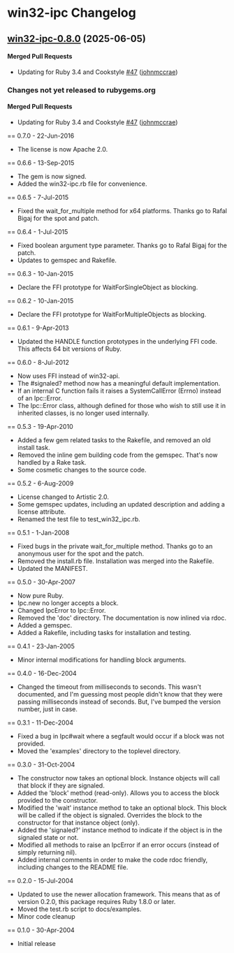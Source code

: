# win32-ipc Changelog
<!-- latest_release 0.8.0 -->
## [win32-ipc-0.8.0](https://github.com/chef/win32-ipc/tree/win32-ipc-0.8.0) (2025-06-05)

#### Merged Pull Requests
- Updating for Ruby 3.4 and Cookstyle [#47](https://github.com/chef/win32-ipc/pull/47) ([johnmccrae](https://github.com/johnmccrae))
<!-- latest_release -->
<!-- release_rollup since=0.7.0 -->
### Changes not yet released to rubygems.org

#### Merged Pull Requests
- Updating for Ruby 3.4 and Cookstyle [#47](https://github.com/chef/win32-ipc/pull/47) ([johnmccrae](https://github.com/johnmccrae)) <!-- 0.8.0 -->
<!-- release_rollup -->

<!-- latest_stable_release -->
== 0.7.0 - 22-Jun-2016
* The license is now Apache 2.0.
<!-- latest_stable_release -->


== 0.6.6 - 13-Sep-2015
* The gem is now signed.
* Added the win32-ipc.rb file for convenience.

== 0.6.5 - 7-Jul-2015
* Fixed the wait_for_multiple method for x64 platforms. Thanks go to Rafal
  Bigaj for the spot and patch.

== 0.6.4 - 1-Jul-2015
* Fixed boolean argument type parameter. Thanks go to Rafal Bigaj for the patch.
* Updates to gemspec and Rakefile.

== 0.6.3 - 10-Jan-2015
* Declare the FFI prototype for WaitForSingleObject as blocking.

== 0.6.2 - 10-Jan-2015
* Declare the FFI prototype for WaitForMultipleObjects as blocking.

== 0.6.1 - 9-Apr-2013
* Updated the HANDLE function prototypes in the underlying FFI code. This
  affects 64 bit versions of Ruby.

== 0.6.0 - 8-Jul-2012
* Now uses FFI instead of win32-api.
* The #signaled? method now has a meaningful default implementation.
* If an internal C function fails it raises a SystemCallError (Errno) instead
  of an Ipc::Error.
* The Ipc::Error class, although defined for those who wish to still use it
  in inherited classes, is no longer used internally.

== 0.5.3 - 19-Apr-2010
* Added a few gem related tasks to the Rakefile, and removed an old install
  task.
* Removed the inline gem building code from the gemspec. That's now handled
  by a Rake task.
* Some cosmetic changes to the source code.

== 0.5.2 - 6-Aug-2009
* License changed to Artistic 2.0.
* Some gemspec updates, including an updated description and adding a
  license attribute.
* Renamed the test file to test_win32_ipc.rb.

== 0.5.1 - 1-Jan-2008
* Fixed bugs in the private wait_for_multiple method. Thanks go to an
  anonymous user for the spot and the patch.
* Removed the install.rb file. Installation was merged into the Rakefile.
* Updated the MANIFEST.

== 0.5.0 - 30-Apr-2007
* Now pure Ruby.
* Ipc.new no longer accepts a block.
* Changed IpcError to Ipc::Error.
* Removed the 'doc' directory.  The documentation is now inlined via rdoc.
* Added a gemspec.
* Added a Rakefile, including tasks for installation and testing.

== 0.4.1 - 23-Jan-2005
* Minor internal modifications for handling block arguments.

== 0.4.0 - 16-Dec-2004
* Changed the timeout from milliseconds to seconds.  This wasn't documented,
  and I'm guessing most people didn't know that they were passing milliseconds
  instead of seconds.  But, I've bumped the version number, just in case.

== 0.3.1 - 11-Dec-2004
* Fixed a bug in Ipc#wait where a segfault would occur if a block was not
  provided.
* Moved the 'examples' directory to the toplevel directory.

== 0.3.0 - 31-Oct-2004
* The constructor now takes an optional block.  Instance objects will call
  that block if they are signaled.
* Added the 'block' method (read-only).  Allows you to access the block
  provided to the constructor.
* Modified the 'wait' instance method to take an optional block.  This block
  will be called if the object is signaled.  Overrides the block to the
  constructor for that instance object (only).
* Added the 'signaled?' instance method to indicate if the object is in the
  signaled state or not.
* Modified all methods to raise an IpcError if an error occurs (instead of
  simply returning nil).
* Added internal comments in order to make the code rdoc friendly, including
  changes to the README file.

== 0.2.0 - 15-Jul-2004
* Updated to use the newer allocation framework.  This means that as of
  version 0.2.0, this package requires Ruby 1.8.0 or later.
* Moved the test.rb script to docs/examples.
* Minor code cleanup

== 0.1.0 - 30-Apr-2004
* Initial release
